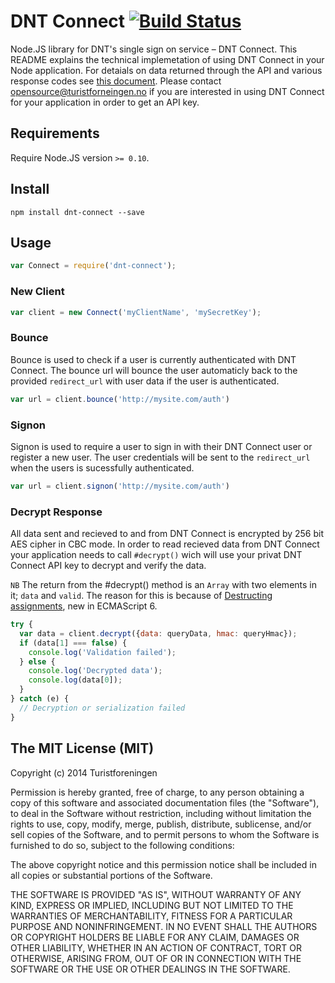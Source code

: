 DNT Connect [![Build Status](https://drone.io/github.com/Turistforeningen/node-dnt-connect/status.png)](https://drone.io/github.com/Turistforeningen/node-dnt-connect)
===========

Node.JS library for DNT's single sign on service – DNT Connect. This README
explains the technical implemetation of using DNT Connect in your Node
application. For detaials on data returned through the API and various response
codes see [this
document](https://turistforeningen.atlassian.net/wiki/display/dnt/DNT+connect).
Please contact opensource@turistforneingen.no if you are interested in using DNT
Connect for your application in order to get an API key.

## Requirements

Require Node.JS version `>= 0.10`.

## Install

```
npm install dnt-connect --save
```

## Usage

```javascript
var Connect = require('dnt-connect');
```

### New Client

```javascript
var client = new Connect('myClientName', 'mySecretKey');
```

### Bounce

Bounce is used to check if a user is currently authenticated with DNT Connect.
The bounce url will bounce the user automaticly back to the provided
`redirect_url` with user data if the user is authenticated.

```javascript
var url = client.bounce('http://mysite.com/auth')
```

### Signon

Signon is used to require a user to sign in with their DNT Connect user or
register a new user. The user credentials will be sent to the `redirect_url`
when the users is sucessfully authenticated.

```javascript
var url = client.signon('http://mysite.com/auth')
```

### Decrypt Response

All data sent and recieved to and from DNT Connect is encrypted by 256 bit AES
cipher in CBC mode.  In order to read recieved data from DNT Connect your
application needs to call `#decrypt()` wich will use your privat DNT Connect API
key to decrypt and verify the data.

`NB` The return from the #decrypt() method is an `Array` with two elements in
it; `data` and `valid`.  The reason for this is because of [Destructing
assignments](https://developer.mozilla.org/en-US/docs/Web/JavaScript/New_in_JavaScript/1.7#Destructuring_assignment_(Merge_into_own_page.2Fsection)),
new in ECMAScript 6.

```javascript
try {
  var data = client.decrypt({data: queryData, hmac: queryHmac});
  if (data[1] === false) {
    console.log('Validation failed');
  } else {
    console.log('Decrypted data');
    console.log(data[0]);
  }
} catch (e) {
  // Decryption or serialization failed
}
```

## The MIT License (MIT)

Copyright (c) 2014 Turistforeningen

Permission is hereby granted, free of charge, to any person obtaining a copy of
this software and associated documentation files (the "Software"), to deal in
the Software without restriction, including without limitation the rights to
use, copy, modify, merge, publish, distribute, sublicense, and/or sell copies of
the Software, and to permit persons to whom the Software is furnished to do so,
subject to the following conditions:

The above copyright notice and this permission notice shall be included in all
copies or substantial portions of the Software.

THE SOFTWARE IS PROVIDED "AS IS", WITHOUT WARRANTY OF ANY KIND, EXPRESS OR
IMPLIED, INCLUDING BUT NOT LIMITED TO THE WARRANTIES OF MERCHANTABILITY, FITNESS
FOR A PARTICULAR PURPOSE AND NONINFRINGEMENT. IN NO EVENT SHALL THE AUTHORS OR
COPYRIGHT HOLDERS BE LIABLE FOR ANY CLAIM, DAMAGES OR OTHER LIABILITY, WHETHER
IN AN ACTION OF CONTRACT, TORT OR OTHERWISE, ARISING FROM, OUT OF OR IN
CONNECTION WITH THE SOFTWARE OR THE USE OR OTHER DEALINGS IN THE SOFTWARE.
